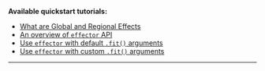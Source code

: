 **Available quickstart tutorials:**


- [What are Global and Regional Effects](./global_and_regional_effects/)
- [An overview of `effector` API](./../notebooks/quickstart/general_api/) 
- [Use `effector` with default `.fit()` arguments](./simple_api/)
- [Use `effector` with custom `.fit()` arguments](./flexible_api/)

---

[//]: # ( [Simple API]&#40;./simple_api/&#41; means omit the `.fit&#40;&#41;` step, which means **use the default fitting arguments**.)

[//]: # ()
[//]: # (```python)

[//]: # (# define the global effect method)

[//]: # (global_method = effector.<global_method>&#40;X, model, ...&#41;)

[//]: # ()
[//]: # (# use its functionalities)

[//]: # (global_method.plot&#40;feature=i, ...&#41;)

[//]: # (global_method.eval&#40;feature=i, xs=xs, ...&#41;)

[//]: # (```)

[//]: # ()
[//]: # (```python)

[//]: # (# define the regional effect method)

[//]: # (regional_method = effector.<regional_method>&#40;X, model, ...&#41;)

[//]: # ()
[//]: # (# use its functionalities)

[//]: # (regional_method.summary&#40;features=..., ...&#41;)

[//]: # (regional_method.plot&#40;feature=i, node_idx=j, ...&#41;)

[//]: # (regional_method.eval&#40;feature=i, node_idx=j, xs=xs, ...&#41;)

[//]: # (```)

[//]: # ()
[//]: # (--- )

[//]: # ()
[//]: # ([Flexible API]&#40;./flexible_api/&#41; means use the `.fit&#40;&#41;` step, which means **customize the fitting arguments**.)

[//]: # ()
[//]: # (```python)

[//]: # (# define the global effect method)

[//]: # (global_method = effector.<global_method>&#40;X, model, ...&#41;)

[//]: # ()
[//]: # (# fit the method)

[//]: # (global_method.fit&#40;features=[...], ...&#41;)

[//]: # ()
[//]: # (# use its functionalities)

[//]: # (global_method.plot&#40;feature=i, ...&#41;)

[//]: # (global_method.eval&#40;feature=i, xs=xs, ...&#41;)

[//]: # (```)

[//]: # ()
[//]: # (```python)

[//]: # (# define the regional effect method)

[//]: # (regional_method = effector.<regional_method>&#40;X, model, ...&#41;)

[//]: # ()
[//]: # (# fit the method)

[//]: # (regional_method.fit&#40;[features=...], ...&#41;)

[//]: # ()
[//]: # (# use its functionalities)

[//]: # (regional_method.summary&#40;features=..., ...&#41;)

[//]: # (regional_method.plot&#40;feature=i, node_idx=j, ...&#41;)

[//]: # (regional_method.eval&#40;feature=i, node_idx=j, xs=xs, ...&#41;)
